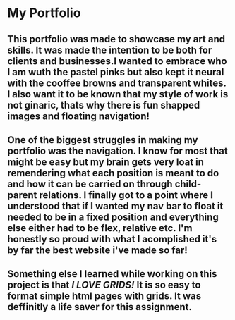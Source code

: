 # **My Portfolio** 

## This portfolio was made to showcase my art and skills. It was made the intention to be both for clients and businesses.I wanted to embrace who I am wuth the pastel pinks but also kept it neural with the cooffee browns and transparent whites. I also want it to be known that my style of work is not ginaric, thats why there is fun shapped images and floating navigation! 

## One of the biggest struggles in making my portfolio was the navigation. I know for most that might be easy but my brain gets very loat in remendering what each position is meant to do and how it can be carried on through child-parent relations. I finally got to a point where I understood that if I wanted my nav bar to float it needed to be in a fixed position and everything else either had to be flex, relative etc. I'm honestly so proud with what I acomplished it's by far the best website i've made so far!

## Something else I learned while working on this project is that *I LOVE GRIDS!* It is so easy to format simple html pages with grids. It was deffinitly a life saver for this assignment. 

[^1]: ### Some assests I used was the css reset from [meyerweb](http://meyerweb.com/eric/tools/css/reset/ and some adobe fonts)
